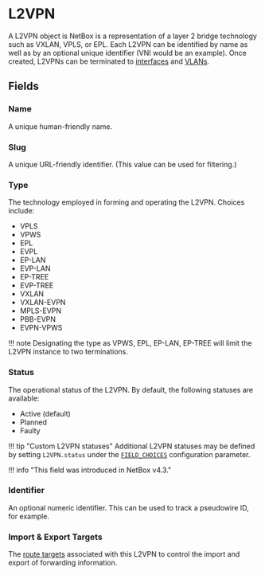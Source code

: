 # L2VPN

A L2VPN object is NetBox is a representation of a layer 2 bridge technology such as VXLAN, VPLS, or EPL. Each L2VPN can be identified by name as well as by an optional unique identifier (VNI would be an example). Once created, L2VPNs can be terminated to [interfaces](../dcim/interface.md) and [VLANs](../ipam/vlan.md).

## Fields

### Name

A unique human-friendly name.

### Slug

A unique URL-friendly identifier. (This value can be used for filtering.)

### Type

The technology employed in forming and operating the L2VPN. Choices include:

* VPLS
* VPWS
* EPL
* EVPL
* EP-LAN
* EVP-LAN
* EP-TREE
* EVP-TREE
* VXLAN
* VXLAN-EVPN
* MPLS-EVPN
* PBB-EVPN
* EVPN-VPWS

!!! note
    Designating the type as VPWS, EPL, EP-LAN, EP-TREE will limit the L2VPN instance to two terminations.

### Status

The operational status of the L2VPN. By default, the following statuses are available:

* Active (default)
* Planned
* Faulty

!!! tip "Custom L2VPN statuses"
    Additional L2VPN statuses may be defined by setting `L2VPN.status` under the [`FIELD_CHOICES`](../../configuration/data-validation.md#field_choices) configuration parameter.

!!! info "This field was introduced in NetBox v4.3."

### Identifier

An optional numeric identifier. This can be used to track a pseudowire ID, for example.

### Import & Export Targets

The [route targets](../ipam/routetarget.md) associated with this L2VPN to control the import and export of forwarding information.
